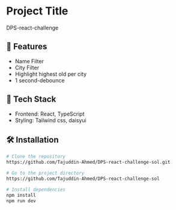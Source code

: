 # Project Title

DPS-react-challenge

## 🚀 Features

- Name Filter
- City Filter
- Highlight highest old per city
- 1 second-debounce

## 🧪 Tech Stack

- Frontend: React, TypeScript
- Styling: Tailwind css, daisyui

## 🛠 Installation

```bash
# Clone the repository
https://github.com/Tajuddin-Ahmed/DPS-react-challenge-sol.git

# Go to the project directory
https://github.com/Tajuddin-Ahmed/DPS-react-challenge-sol

# Install dependencies
npm install
npm run dev
```
